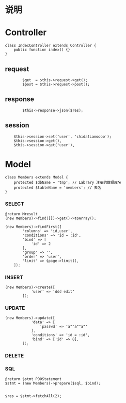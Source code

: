 
说明
===


# Controller

```
class IndexController extends Controller {
    public function index() {}
}
```

## request

```
        $get  = $this->request->get();
        $post = $this->request->post();
```

## response

```
        $this->response->json($res);
```

## session
        $this->session->set('user', 'chidatianoooo');
        $this->session->get(),
        $this->session->get('user'),


# Model

```
class Members extends Model {
	protected $dbName = 'tmp'; // Labrary 注册的数据库名
	protected $tableName = 'members'; // 表名
}
```

### SELECT

```
@return Mresult
(new Members)->find([])->get()->toArray();

(new Members)->findFirst([
        'columns' => 'id,user',
        'conditions' => 'id = :id',
        'bind' => [
            'id' => 2
        ],
        'group' => '',
        'order' => 'user',
        'limit' => $page->limit(),
    ]);
```

### INSERT

```
(new Members)->create([
            'user' => 'ddd edit'
        ]);
```

### UPDATE

```
(new Members)->update([
            'data' => [
                'passwd' => 'a""a""a"'
            ],
            'conditions' => 'id = :id',
            'bind' => ['id' => 8],
        ]);
```

### DELETE

### SQL

```
@return $stmt PDOStatement
$stmt = (new Members)->prepare($sql, $bind);


$res = $stmt->fetchAll(2);
```